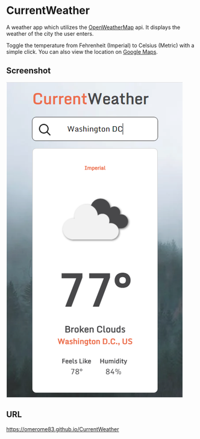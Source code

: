# CurrentWeather
A weather app which utilizes the [OpenWeatherMap](https://openweathermap.org/api) api. It displays the weather of the city the user enters. 

Toggle the temperature from Fehrenheit (Imperial) to Celsius (Metric) with a simple click. You can also view the location on [Google Maps](https://www.google.com/maps).

## Screenshot
![](./screenshot.png)

## URL
https://omerome83.github.io/CurrentWeather

